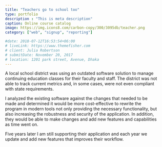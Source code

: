 ```yaml
---
title: "Teachers go to school too"
type: portfolio
description : "This is meta description"
caption: Online course catalog
image: https://img.icons8.com/carbon-copy/300/3095db/teacher.png
category: ["web", "signup", "reporting"]

#date: 2018-07-12T16:53:54+06:00
# liveLink: https://www.themefisher.com
# client: Julia Robertson
# submitDate: November 20, 2017
# location: 1201 park street, Avenue, Dhaka
---
```


A local school district was using an outdated software solution to manage continuing education classes for their faculty and staff. The district was not able to track current metrics and, in some cases, were not even compliant with state requirements. 

I analyzed the existing software against the changes that needed to be made and determined it would be more cost-effective to rewrite the program in modern tools not only providing the necessary functionality, but also increasing the robustness and security of the application.  In addition, they would be able to make changes and add new features and capabilities as time went on.  

Five years later I am still supporting their application and each year we update and add new features that improves their workflow.